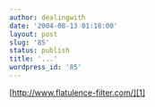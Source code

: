 ```yaml
---
author: dealingwith
date: '2004-08-13 01:18:00'
layout: post
slug: '85'
status: publish
title: '...'
wordpress_id: '85'
---
```


[http://www.flatulence-filter.com/][1]

   [1]: http://www.flatulence-filter.com/

